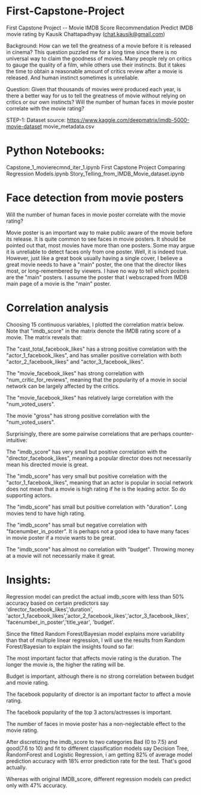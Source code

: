 # First-Capstone-Project
First Capstone Project -- Movie IMDB Score Recommendation
Predict IMDB movie rating by Kausik Chattapadhyay (chat.kausik@gmail.com) 

Background:
How can we tell the greatness of a movie before it is released in cinema? 
This question puzzled me for a long time since there is no universal way to claim the goodness of movies. Many people rely on critics to gauge the quality of a film, while others use their instincts. But it takes the time to obtain a reasonable amount of critics review after a movie is released. And human instinct sometimes is unreliable.

Question:
Given that thousands of movies were produced each year, is there a better way for us to tell the greatness of movie without relying on critics or our own instincts?
Will the number of human faces in movie poster correlate with the movie rating?

STEP-1:
Dataset source: https://www.kaggle.com/deepmatrix/imdb-5000-movie-dataset
movie_metadata.csv

# Python Notebooks:

Capstone_1_movierecmnd_iter_1.ipynb
First Capstone Project Comparing Regression Models.ipynb
Story_Telling_from_IMDB_Movie_dataset.ipynb
	

# Face detection from movie posters

Will the number of human faces in movie poster correlate with the movie rating?

Movie poster is an important way to make public aware of the movie before its release. It is quite common to see faces in movie posters. It should be pointed out that, most movies have more than one posters. Some may argue it is unreliable to detect faces only from one poster. Well, it is indeed true. However, just like a great book usually having a single cover, I believe a great movie needs to have a "main" poster, the one that the director likes most, or long-remembered by viewers. I have no way to tell which posters are the "main" posters. I assume the poster that I webscraped from IMDB main page of a movie is the "main" poster.

# Correlation analysis
Choosing 15 continuous variables, I plotted the correlation matrix below. Note that "imdb_score" in the matrix denote the IMDB rating score of a movie. The matrix reveals that:

The "cast_total_facebook_likes" has a strong positive correlation with the "actor_1_facebook_likes", and has smaller positive correlation with both "actor_2_facebook_likes" and "actor_3_facebook_likes".

The "movie_facebook_likes" has strong correlation with "num_critic_for_reviews", meaning that the popularity of a movie in social network can be largely affected by the critics.

The "movie_facebook_likes" has relatively large correlation with the "num_voted_users".

The movie "gross" has strong positive correlation with the "num_voted_users".

Surprisingly, there are some pairwise correlations that are perhaps counter-intuitive:

The "imdb_score" has very small but positive correlation with the "director_facebook_likes", meaning a popular director does not necessarily mean his directed movie is great.

The "imdb_score" has very small but positive correlation with the "actor_1_facebook_likes", meaning that an actor is popular in social network does not mean that a movie is high rating if he is the leading actor. So do supporting actors.

The "imdb_score" has small but positive correlation with "duration". Long movies tend to have high rating.

The "imdb_score" has small but negative correlation with "facenumber_in_poster". It is perhaps not a good idea to have many faces in movie poster if a movie wants to be great.

The "imdb_score" has almost no correlation with "budget". Throwing money at a movie will not necessarily make it great.

# Insights:
Regression model can predict the actual imdb_score with less than 50% accuracy based on certain predictors say 'director_facebook_likes','duration', 'actor_1_facebook_likes','actor_2_facebook_likes','actor_3_facebook_likes', 'facenumber_in_poster','title_year', 'budget'.

Since the fitted Random Forest/Bayesian model explains more variability than that of multiple linear regression, I will use the results from Random Forest/Bayesian to explain the insights found so far:

The most important factor that affects movie rating is the duration. The longer the movie is, the higher the rating will be.

Budget is important, although there is no strong correlation between budget and movie rating.

The facebook popularity of director is an important factor to affect a movie rating.

The facebook popularity of the top 3 actors/actresses is important.

The number of faces in movie poster has a non-neglectable effect to the movie rating.

After discretizing the imdb_score to two categories Bad (0 to 7.5) and good(7.6 to 10) and fit to different classification models say Decision Tree, RandomForest and Logistic Regression, i am getting 82% of average model prediction accuracy with 18% error prediction rate for the test. That's good actually.

Whereas with original IMDB_score, different regression models can predict only with 47% accuracy.

